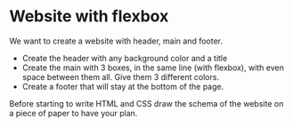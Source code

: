 # Website with flexbox

We want to create a website with header, main and footer.

- Create the header with any background color and a title
- Create the main with 3 boxes, in the same line (with flexbox), with even space between them all. Give them 3 different colors.
- Create a footer that will stay at the bottom of the page.

Before starting to write HTML and CSS draw the schema of the website on a piece of paper to have your plan.
